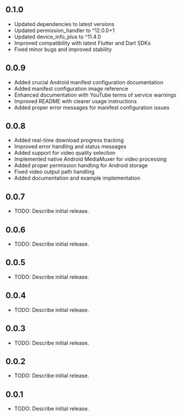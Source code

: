 ## 0.1.0

* Updated dependencies to latest versions
* Updated permission_handler to ^12.0.0+1
* Updated device_info_plus to ^11.4.0
* Improved compatibility with latest Flutter and Dart SDKs
* Fixed minor bugs and improved stability

## 0.0.9

* Added crucial Android manifest configuration documentation
* Added manifest configuration image reference
* Enhanced documentation with YouTube terms of service warnings
* Improved README with clearer usage instructions
* Added proper error messages for manifest configuration issues

## 0.0.8

* Added real-time download progress tracking
* Improved error handling and status messages
* Added support for video quality selection
* Implemented native Android MediaMuxer for video processing
* Added proper permission handling for Android storage
* Fixed video output path handling
* Added documentation and example implementation

## 0.0.7

* TODO: Describe initial release.

## 0.0.6

* TODO: Describe initial release.

## 0.0.5

* TODO: Describe initial release.

## 0.0.4

* TODO: Describe initial release.

## 0.0.3

* TODO: Describe initial release.

## 0.0.2

* TODO: Describe initial release.

## 0.0.1

* TODO: Describe initial release.
